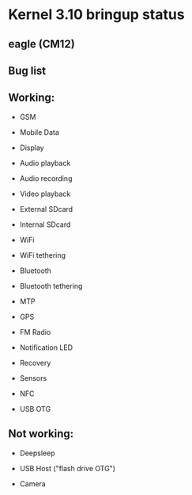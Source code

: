 Kernel 3.10 bringup status
=======

eagle (CM12)
----------


Bug list
----------


Working:
--------
- GSM

- Mobile Data

- Display

- Audio playback

- Audio recording

- Video playback

- External SDcard

- Internal SDcard

- WiFi

- WiFi tethering

- Bluetooth

- Bluetooth tethering

- MTP

- GPS

- FM Radio

- Notification LED

- Recovery

- Sensors

- NFC

- USB OTG


Not working:
-----------

- Deepsleep

- USB Host ("flash drive OTG")

- Camera

